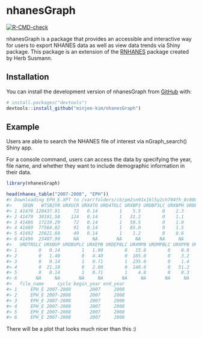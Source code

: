 
<!-- README.md is generated from README.Rmd. Please edit that file -->

# nhanesGraph

<!-- badges: start -->

[![R-CMD-check](https://github.com/minjee-kim/nhanesGraph/actions/workflows/R-CMD-check.yaml/badge.svg)](https://github.com/minjee-kim/nhanesGraph/actions/workflows/R-CMD-check.yaml)
<!-- badges: end -->

nhanesGraph is a package that provides an accessible and interactive way
for users to export NHANES data as well as view data trends via Shiny
package. This package is an extension of the
[RNHANES](https://cran.r-project.org/web/packages/RNHANES/vignettes/introduction.html)
package created by Herb Susmann.

## Installation

You can install the development version of nhanesGraph from
[GitHub](https://github.com/minjee-kim/nhanesGraph) with:

``` r
# install.packages("devtools")
devtools::install_github("minjee-kim/nhanesGraph")
```

## Example

Users are able to search the NHANES file of interest via nGraph_search()
Shiny app.

For a console command, users can access the data by specifying the year,
file name, and whether they want to include demographic information in
their data.

``` r
library(nhanesGraph)

head(nhanes_table("2007-2008", "EPH"))
#> Downloading EPH_E.XPT to /var/folders/cb/pm2sn91x1kl5y2ch704fh_8c0000gn/T//Rtmp9Iw7z6/EPH_E.XPT
#>    SEQN   WTSB2YR URXUCR URX4TO URD4TOLC URXBP3 URDBP3LC URXBPH URDBPHLC URXTRS
#> 1 41476 120437.91     72   0.14        1    5.5        0    2.3        0   75.5
#> 2 41479  30191.58    124   0.14        1   31.2        0    1.1        0    7.4
#> 3 41486  17219.29     72   0.14        1   50.5        0    1.0        0  479.0
#> 4 41489  77564.82     91   0.14        1   85.0        0    1.5        0    9.4
#> 5 41492  25621.60     49   0.14        1    1.2        0    0.6        0   29.9
#> 6 41496  23407.90     NA     NA       NA     NA       NA     NA       NA     NA
#>   URDTRSLC URXBUP URDBUPLC URXEPB URDEPBLC URXMPB URDMPBLC URXPPB URDPPBLC
#> 1        0   0.14        1   1.90        0   15.8        0    0.8        0
#> 2        0   1.40        0   4.40        0  105.0        0    3.2        0
#> 3        0   0.14        1   0.71        1  235.0        0    1.4        0
#> 4        0  21.10        0   2.00        0  140.0        0   51.2        0
#> 5        0   0.14        1   0.71        1    4.8        0    0.3        0
#> 6       NA     NA       NA     NA       NA     NA       NA     NA       NA
#>   file_name     cycle begin_year end_year
#> 1     EPH_E 2007-2008       2007     2008
#> 2     EPH_E 2007-2008       2007     2008
#> 3     EPH_E 2007-2008       2007     2008
#> 4     EPH_E 2007-2008       2007     2008
#> 5     EPH_E 2007-2008       2007     2008
#> 6     EPH_E 2007-2008       2007     2008
```

There will be a plot that looks much nicer than this :)

